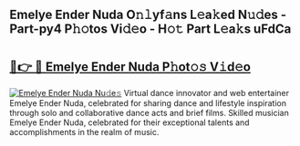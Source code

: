 ## Emelye Ender Nuda O𝚗𝚕yf𝚊ns L𝚎a𝚔ed N𝚞𝚍es - Part-py4 P𝚑𝚘tos Vi𝚍𝚎o - H𝚘𝚝 Part L𝚎a𝚔s uFdCa

# <h2><a href="http://kf9f9y0.oniu.top/?m=Emelye+Ender+Nuda">🔗👉 🔴 Emelye Ender Nuda P𝚑ot𝚘𝚜 V𝚒d𝚎o</a></h2>

[![Emelye Ender Nuda Nu𝚍e𝚜](https://i.imgur.com/0qMVB7G.gif)](http://kf9f9y0.oniu.top/?m=Emelye+Ender+Nuda)
Virtual dance innovator and web entertainer Emelye Ender Nuda, celebrated for sharing dance and lifestyle inspiration through solo and collaborative dance acts and brief films. Skilled musician Emelye Ender Nuda, celebrated for their exceptional talents and accomplishments in the realm of music.  
